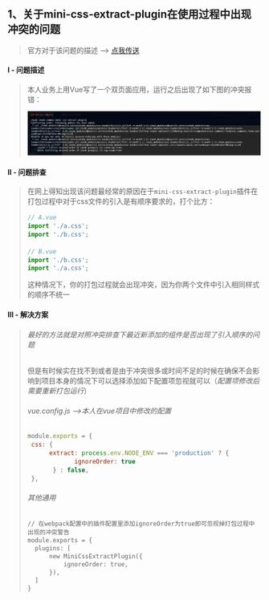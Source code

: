 ## 1、关于mini-css-extract-plugin在使用过程中出现冲突的问题

> 官方对于该问题的描述  --> [点我传送](https://laysent.com/til/2019-11-28_conflicting-order-in-mini-css-extract-plugin)

#### Ⅰ - 问题描述

>本人业务上用Vue写了一个双页面应用，运行之后出现了如下图的冲突报错：
>
>![image-20220720094859405](实践踩坑笔记中的图片/image-20220720094859405.png)

#### Ⅱ - 问题排查

>在网上得知出现该问题最经常的原因在于`mini-css-extract-plugin`插件在打包过程中对于css文件的引入是有顺序要求的，打个比方：
>
>```js
>// A.vue
>import './a.css';
>import './b.css';
>
>// B.vue
>import './b.css';
>import './a.css';
>```
>
>这种情况下，你的打包过程就会出现冲突，因为你两个文件中引入相同样式的顺序不统一

#### Ⅲ - 解决方案

>###### 最好的方法就是对照冲突排查下最近新添加的组件是否出现了引入顺序的问题
>
>但是有时候实在找不到或者是由于冲突很多或时间不足的时候在确保不会影响到项目本身的情况下可以选择添加如下配置项忽视就可以（*配置项修改后需要重新打包运行*）
>
>###### vue.config.js  -->本人在vue项目中修改的配置
>
>```js
>module.exports = {
>  css: {
>		extract: process.env.NODE_ENV === 'production' ? {
>   		   ignoreOrder: true
>  		 } : false,
>  },
>```
>
>###### 其他通用
>
>```vue
>// 在webpack配置中的插件配置里添加ignoreOrder为true即可忽视掉打包过程中出现的冲突警告
>module.exports = {
>	plugins: [
>		new MiniCssExtractPlugin({
>	        ignoreOrder: true,
>	    }),
>	]
>}
>```
>

